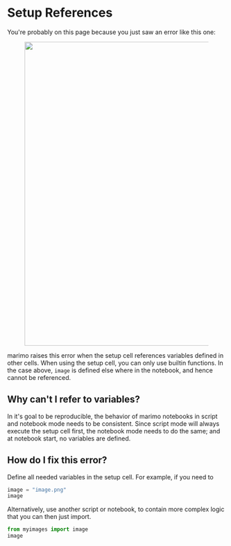 # Setup References

You're probably on this page because you just saw an error like this one:

<div align="center">
<figure>
<img src="/_static/docs_setup_error.png" width="700px"/>
</figure>
</div>

marimo raises this error when the setup cell references variables defined in
other cells. When using the setup cell, you can only use builtin functions.
In the case above, `image` is defined else where in the notebook, and hence
cannot be referenced.

## Why can't I refer to variables?

In it's goal to be reproducible, the behavior of marimo notebooks in script and
notebook mode needs to be consistent. Since script mode will always execute the
setup cell first, the notebook mode needs to do the same; and at notebook
start, no variables are defined.

## How do I fix this error?

Define all needed variables in the setup cell. For example, if you need to

```python
image = "image.png"
image
```

Alternatively, use another script or notebook, to contain more complex logic
that you can then just import.


```python
from myimages import image
image
```
